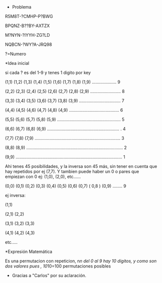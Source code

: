 * Problema

R5M8T-?CMHP-P?BWG

BPQNZ-B??BY-AXTZX

M?NYN-?IYYH-ZG?LD

NQBCN-?WY?A-JRQ98

?=Numero

*Idea inicial

si cada ? es del 1-9 y tenes 1 digito por key

(1,1) (1,2) (1,3) (1,4) (1,5) (1,6) (1,7) (1,8) (1,9) ……………….. 9

(2,2) (2,3) (2,4) (2,5) (2,6) (2,7) (2,8) (2,9) ……………………. 8

(3,3) (3,4) (3,5) (3,6) (3,7) (3,8) (3,9) ……………………………. 7

(4,4) (4,5) (4,6) (4,7) (4,8) (4,9) ………………………………….. 6

(5,5) (5,6) (5,7) (5,8) (5,9) ………………………………………….… 5

(6,6) (6,7) (6,8) (6,9) ………………………………………………….. . 4

(7,7) (7,8) (7,9) ……………………………………………………………. 3

(8,8) (8,9) ……………………………………………………………………. 2

(9,9) …………………………………………………………………………… 1

Ahi tenes 45 posibilidades, y la inversa son 45 más, sin tener en cuenta que hay repetidos por ej (7,7). Y tambien puede haber un 0 o pares que empiezan con 0 ej: (1,0), (2,0), etc......

(0,0) (0,1) (0,2) (0,3) (0,4) (0,5) (0,6) (0,7) ( 0,8 ) (0,9) ........ 9

ej inversa:

(1,1)

(2,1) (2,2)

(3,1) (3,2) (3,3)

(4,1) (4,2) (4,3)

etc.....

*Expresión Matemática  


Es una permutacion con repeticion, n*n
del 0 al 9 hay 10 digitos, y como son dos valores pues , 10*10=100 permutaciones posibles
- Gracias a "Carlos" por su aclaración.

